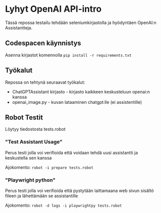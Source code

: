 # Lyhyt OpenAI API-intro

Tässä repossa testailu tehdään seleniumkirjastolla ja hyödyntäen OpenAI:n Assistantteja.

## Codespacen käynnistys

Asenna kirjastot komennolla
``pip install -r requirements.txt``

## Työkalut

Repossa on tehtynä seuraavat työkalut:
- ChatGPTAssistant kirjasto - kirjasto kaikkeen keskusteluun openai:n kanssa
- openai_image.py - kuvan lataaminen chatgpt:lle (ei assistentille)



## Robot Testit

Löytyy tiedostosta tests.robot

### "Test Assistant Usage"

Perus testi jolla voi verifioida että voidaan tehdä uusi assistantti ja keskustella sen kanssa 

Ajokomento:
```robot -i prepare tests.robot```


### "Playwright python"

Perus testi jolla voi verifioida että pystytään laittamaana web sivun sisältö fileen ja lähettämään se assistantille 

Ajokomento:
```robot -d logs -i playwrightpy tests.robot```


